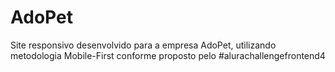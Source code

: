 # AdoPet
Site responsivo desenvolvido para a empresa AdoPet, utilizando metodologia Mobile-First conforme proposto pelo #alurachallengefrontend4
